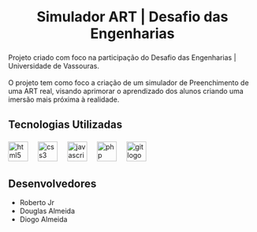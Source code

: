 <h1 align="center">Simulador ART | Desafio das Engenharias</h1>

###

<p align="left">Projeto criado com foco na participação do Desafio das Engenharias | Universidade de Vassouras.<br><br>O projeto tem como foco a criação de um simulador de Preenchimento de uma ART real, visando aprimorar o aprendizado dos alunos criando uma imersão mais próxima à realidade.</p>

###

<h2 align="left">Tecnologias Utilizadas</h2>

###

<div align="left">
  <img src="https://cdn.jsdelivr.net/gh/devicons/devicon/icons/html5/html5-original.svg" height="40" alt="html5 logo"  />
  <img width="12" />
  <img src="https://cdn.jsdelivr.net/gh/devicons/devicon/icons/css3/css3-original.svg" height="40" alt="css3 logo"  />
  <img width="12" />
  <img src="https://cdn.jsdelivr.net/gh/devicons/devicon/icons/javascript/javascript-original.svg" height="40" alt="javascript logo"  />
  <img width="12" />
  <img src="https://cdn.jsdelivr.net/gh/devicons/devicon/icons/php/php-original.svg" height="40" alt="php logo"  />
  <img width="12" />
  <img src="https://cdn.jsdelivr.net/gh/devicons/devicon/icons/git/git-original.svg" height="40" alt="git logo"  />
</div>

###

<h2 align="left">Desenvolvedores</h2>
<ul>
  <li>Roberto Jr</li>
  <li>Douglas Almeida</li>
  <li>Diogo Almeida</li>
</ul>
